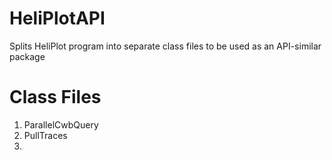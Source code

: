 HeliPlotAPI
===========

Splits HeliPlot program into separate class files to be used as an API-similar package

Class Files
============

  1) ParallelCwbQuery
  2) PullTraces
  3) 
